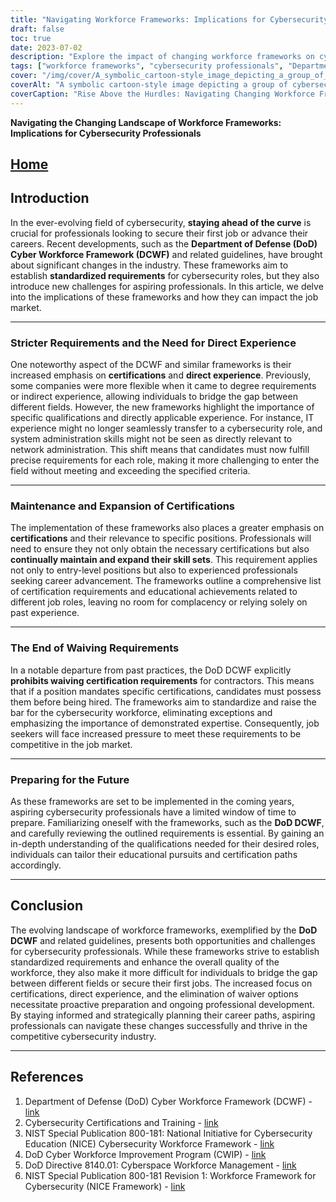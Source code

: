 ```yaml
---
title: "Navigating Workforce Frameworks: Implications for Cybersecurity Pros"
draft: false
toc: true
date: 2023-07-02
description: "Explore the impact of changing workforce frameworks on cybersecurity professionals and the challenges they face in meeting new requirements."
tags: ["workforce frameworks", "cybersecurity professionals", "Department of Defense", "DoD Cyber Workforce Framework", "certifications", "job market", "professional development", "career paths", "cybersecurity industry", "direct experience", "standardized requirements", "waiver options", "qualifications", "evolving landscape", "DCWF", "framework implications", "changing requirements", "cybersecurity workforce", "career advancement", "workforce guidelines", "security certifications", "cybersecurity roles", "industry changes", "cybersecurity job market", "workforce challenges", "cybersecurity education", "skill set expansion", "cybersecurity workforce standards", "future cybersecurity professionals", "DoD DCWF preparation", "workforce enhancement"]
cover: "/img/cover/A_symbolic_cartoon-style_image_depicting_a_group_of_cyberse.png"
coverAlt: "A symbolic cartoon-style image depicting a group of cybersecurity professionals navigating a maze-like landscape with workforce frameworks as towering obstacles, while holding certificates and climbing ladders of professional development."
coverCaption: "Rise Above the Hurdles: Navigating Changing Workforce Frameworks."
---
```


**Navigating the Changing Landscape of Workforce Frameworks: Implications for Cybersecurity Professionals**

## [Home](/cyber-security-career-playbook-start/)

## Introduction

In the ever-evolving field of cybersecurity, **staying ahead of the curve** is crucial for professionals looking to secure their first job or advance their careers. Recent developments, such as the **Department of Defense (DoD) Cyber Workforce Framework (DCWF)** and related guidelines, have brought about significant changes in the industry. These frameworks aim to establish **standardized requirements** for cybersecurity roles, but they also introduce new challenges for aspiring professionals. In this article, we delve into the implications of these frameworks and how they can impact the job market.

______

### Stricter Requirements and the Need for Direct Experience

One noteworthy aspect of the DCWF and similar frameworks is their increased emphasis on **certifications** and **direct experience**. Previously, some companies were more flexible when it came to degree requirements or indirect experience, allowing individuals to bridge the gap between different fields. However, the new frameworks highlight the importance of specific qualifications and directly applicable experience. For instance, IT experience might no longer seamlessly transfer to a cybersecurity role, and system administration skills might not be seen as directly relevant to network administration. This shift means that candidates must now fulfill precise requirements for each role, making it more challenging to enter the field without meeting and exceeding the specified criteria.

______

### Maintenance and Expansion of Certifications

The implementation of these frameworks also places a greater emphasis on **certifications** and their relevance to specific positions. Professionals will need to ensure they not only obtain the necessary certifications but also **continually maintain and expand their skill sets**. This requirement applies not only to entry-level positions but also to experienced professionals seeking career advancement. The frameworks outline a comprehensive list of certification requirements and educational achievements related to different job roles, leaving no room for complacency or relying solely on past experience.

______

### The End of Waiving Requirements

In a notable departure from past practices, the DoD DCWF explicitly **prohibits waiving certification requirements** for contractors. This means that if a position mandates specific certifications, candidates must possess them before being hired. The frameworks aim to standardize and raise the bar for the cybersecurity workforce, eliminating exceptions and emphasizing the importance of demonstrated expertise. Consequently, job seekers will face increased pressure to meet these requirements to be competitive in the job market.

______

### Preparing for the Future

As these frameworks are set to be implemented in the coming years, aspiring cybersecurity professionals have a limited window of time to prepare. Familiarizing oneself with the frameworks, such as the **DoD DCWF**, and carefully reviewing the outlined requirements is essential. By gaining an in-depth understanding of the qualifications needed for their desired roles, individuals can tailor their educational pursuits and certification paths accordingly.

______

## Conclusion

The evolving landscape of workforce frameworks, exemplified by the **DoD DCWF** and related guidelines, presents both opportunities and challenges for cybersecurity professionals. While these frameworks strive to establish standardized requirements and enhance the overall quality of the workforce, they also make it more difficult for individuals to bridge the gap between different fields or secure their first jobs. The increased focus on certifications, direct experience, and the elimination of waiver options necessitate proactive preparation and ongoing professional development. By staying informed and strategically planning their career paths, aspiring professionals can navigate these changes successfully and thrive in the competitive cybersecurity industry.

______

## References

1. Department of Defense (DoD) Cyber Workforce Framework (DCWF) - [link](https://www.acq.osd.mil/cmmc/dod-cyber-workforce-framework.html)
2. Cybersecurity Certifications and Training - [link](https://www.comptia.org/certifications/security)
3. NIST Special Publication 800-181: National Initiative for Cybersecurity Education (NICE) Cybersecurity Workforce Framework - [link](https://nvlpubs.nist.gov/nistpubs/specialpublications/nist.sp.800-181.pdf)
4. DoD Cyber Workforce Improvement Program (CWIP) - [link](https://public.cyber.mil/wid/dcwf/)
5. DoD Directive 8140.01: Cyberspace Workforce Management - [link](https://dodcio.defense.gov/Portals/0/Documents/Library/DoDM-8140-03.pdf)
6. NIST Special Publication 800-181 Revision 1: Workforce Framework for Cybersecurity (NICE Framework) - [link](https://csrc.nist.gov/publications/detail/sp/800-181/rev-1/final)